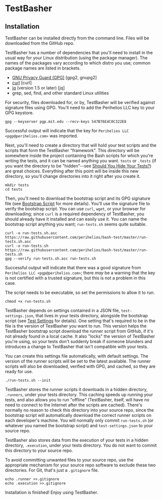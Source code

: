 # TestBasher

## Installation
TestBasher can be installed directly from the command line. Files will be
downloaded from the GitHub repo.

TestBasher has a number of dependencies that you'll need to install in the usual
way for your Linux distribution (using the package manager). The names of the
packages vary according to which distro you use; common package names are listed
in brackets.

* [GNU Privacy Guard (GPG)](https://www.gnupg.org/) [gpg2, gnupg2]
* [curl](https://curl.haxx.se/) [curl]
* [jq](https://stedolan.github.io/jq/) (version 1.5 or later) [jq]
* grep, sed, find, and other standard Linux utilities

For security, files downloaded for, or by, TestBasher will be verified against
signature files using GPG. You'll need to add the Perihelios LLC key to your GPG
keystore.

```
gpg --keyserver pgp.mit.edu --recv-keys 547B76E4C0C322E8
```

Successful output will indicate that the key for
`Perihelios LLC <pgp@perihelios.com>` was imported.

Next, you'll need to create a directory that will hold your test scripts and
the scripts that form the TestBasher "framework". This directory will be
somewhere inside the project containing the Bash scripts for which you're
writing the tests, and it can be named anything you want. `tests` or `.tests`
(if you want the directory to be "hidden"--see
[Should You Hide Your Tests?](#should-you-hide-your-tests)) are great choices.
Everything after this point will be inside this new directory, so you'll change
directories into it right after you create it.

```
mkdir tests
cd tests
```

Then, you'll need to download the bootstrap script and its GPG signature file
(see [Bootstrap Script](#bootstrap-script) for more details). You'll use the
signature file to verify the bootstrap script. You can use `curl`, `wget`, or
your browser for downloading; since `curl` is a required dependency of
TestBasher, you should already have it installed and can easily use it. You can
name the bootstrap script anything you want; `run-tests.sh` seems quite suitable.

```
curl -o run-tests.sh.asc https://raw.githubusercontent.com/perihelios/bash-test/master/run-tests.sh.asc
curl -o run-tests.sh https://raw.githubusercontent.com/perihelios/bash-test/master/run-tests.sh
gpg --verify run-tests.sh.asc run-tests.sh
```

Successful output will indicate that there was a good signature from
`Perihelios LLC <pgp@perihelios.com>`; there *may* be a warning that the key is
not certified with a trusted signature, but this is not a problem in this case.

The script needs to be executable, so set the permissions to allow it to run.

```
chmod +x run-tests.sh
```

TestBasher depends on settings contained in a JSON file, `test-settings.json`,
that lives in your tests directory, alongside the bootstrap script (see
[Test Settings](#test-settings) for details). One setting that's required to be
in the file is the version of TestBasher you want to run. This version helps
the TestBasher bootstrap script download the runner script from GitHub, if it's
not already found in a local cache. It also "locks" the version of TestBasher
you're using, so your tests don't suddenly break if someone blunders and
introduces a change to TestBasher that isn't compatible with your tests.

You can create this settings file automatically, with default settings. The
version of the runner scripts will be set to the latest available. The runner
scripts will also be downloaded, verified with GPG, and cached, so they are
ready for use.

```
./run-tests.sh --init
```

TestBasher stores the runner scripts it downloads in a hidden directory,
`.runners`, under your tests directory. This caching speeds up running your
tests, and also allows you to run "offline" (TestBasher, itself, will have no
need to connect to the Internet after the scripts are cached). There's normally
no reason to check this directory into your source repo, since the bootstrap
script will automatically download the correct runner scripts on each developer's
machine. You will normally only commit `run-tests.sh` (or whatever you named the
bootstrap script) and `test-settings.json` to your source repo.

TestBasher also stores data from the execution of your tests in a hidden
directory, `.execution`, under your tests directory. You do not want to commit
this directory to your source repo.

To avoid committing unwanted files to your source repo, use the appropriate
mechanism for your source repo software to exclude these two directories. For
Git, that's just a `.gitignore` file.

```
echo .runner >>.gitignore
echo .execution >>.gitignore
```

Installation is finished! Enjoy using TestBasher.

